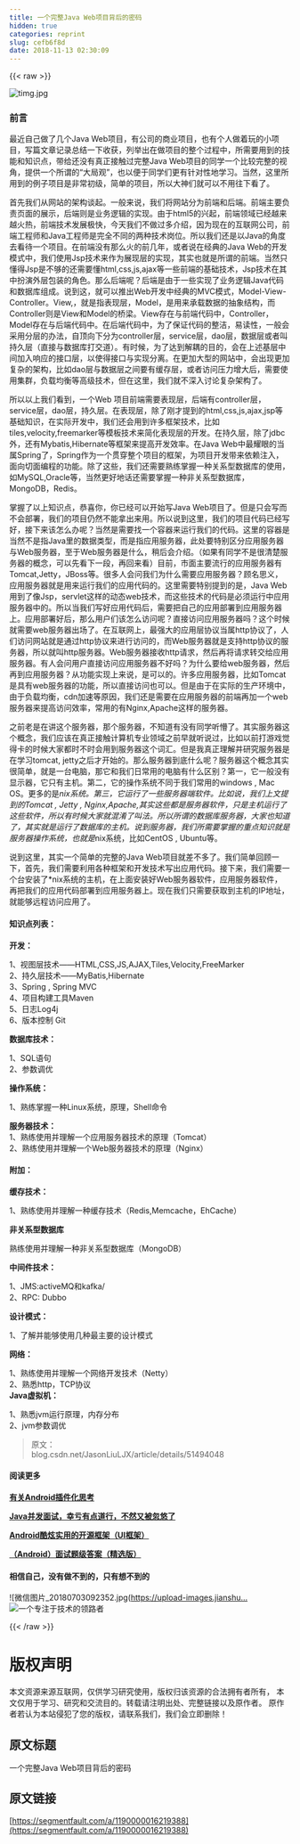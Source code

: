 ```yaml
---
title: 一个完整Java Web项目背后的密码
hidden: true
categories: reprint
slug: cefb6f8d
date: 2018-11-13 02:30:09
---
```


{{< raw >}}
<p><span class="img-wrap"><img data-src="/img/remote/1460000016219391" src="https://static.alili.tech/img/remote/1460000016219391" alt="timg.jpg" title="timg.jpg"></span></p><h3>&#x524D;&#x8A00;</h3><p>&#x6700;&#x8FD1;&#x81EA;&#x5DF1;&#x505A;&#x4E86;&#x51E0;&#x4E2A;Java Web&#x9879;&#x76EE;&#xFF0C;&#x6709;&#x516C;&#x53F8;&#x7684;&#x5546;&#x4E1A;&#x9879;&#x76EE;&#xFF0C;&#x4E5F;&#x6709;&#x4E2A;&#x4EBA;&#x505A;&#x7740;&#x73A9;&#x7684;&#x5C0F;&#x9879;&#x76EE;&#xFF0C;&#x5199;&#x7BC7;&#x6587;&#x7AE0;&#x8BB0;&#x5F55;&#x603B;&#x7ED3;&#x4E00;&#x4E0B;&#x6536;&#x83B7;&#xFF0C;&#x5217;&#x4E3E;&#x51FA;&#x5728;&#x505A;&#x9879;&#x76EE;&#x7684;&#x6574;&#x4E2A;&#x8FC7;&#x7A0B;&#x4E2D;&#xFF0C;&#x6240;&#x9700;&#x8981;&#x7528;&#x5230;&#x7684;&#x6280;&#x80FD;&#x548C;&#x77E5;&#x8BC6;&#x70B9;&#xFF0C;&#x5E26;&#x7ED9;&#x8FD8;&#x6CA1;&#x6709;&#x771F;&#x6B63;&#x63A5;&#x89E6;&#x8FC7;&#x5B8C;&#x6574;Java Web&#x9879;&#x76EE;&#x7684;&#x540C;&#x5B66;&#x4E00;&#x4E2A;&#x6BD4;&#x8F83;&#x5B8C;&#x6574;&#x7684;&#x89C6;&#x89D2;&#xFF0C;&#x63D0;&#x4F9B;&#x4E00;&#x4E2A;&#x6240;&#x8C13;&#x7684;&#x201C;&#x5927;&#x5C40;&#x89C2;&#x201D;&#xFF0C;&#x4E5F;&#x4EE5;&#x4FBF;&#x4E8E;&#x540C;&#x5B66;&#x4EEC;&#x66F4;&#x6709;&#x9488;&#x5BF9;&#x6027;&#x5730;&#x5B66;&#x4E60;&#x3002;&#x5F53;&#x7136;&#xFF0C;&#x8FD9;&#x91CC;&#x6240;&#x7528;&#x5230;&#x7684;&#x4F8B;&#x5B50;&#x9879;&#x76EE;&#x662F;&#x975E;&#x5E38;&#x521D;&#x7EA7;&#xFF0C;&#x7B80;&#x5355;&#x7684;&#x9879;&#x76EE;&#xFF0C;&#x6240;&#x4EE5;&#x5927;&#x795E;&#x4EEC;&#x5C31;&#x53EF;&#x4EE5;&#x4E0D;&#x7528;&#x5F80;&#x4E0B;&#x770B;&#x4E86;&#x3002;</p><p>&#x9996;&#x5148;&#x6211;&#x4EEC;&#x4ECE;&#x7F51;&#x7AD9;&#x7684;&#x67B6;&#x6784;&#x8C08;&#x8D77;&#x3002;&#x4E00;&#x822C;&#x6765;&#x8BF4;&#xFF0C;&#x6211;&#x4EEC;&#x5C06;&#x7F51;&#x7AD9;&#x5206;&#x4E3A;&#x524D;&#x7AEF;&#x548C;&#x540E;&#x7AEF;&#x3002;&#x524D;&#x7AEF;&#x4E3B;&#x8981;&#x8D1F;&#x8D23;&#x9875;&#x9762;&#x7684;&#x5C55;&#x793A;&#xFF0C;&#x540E;&#x7AEF;&#x5219;&#x662F;&#x4E1A;&#x52A1;&#x903B;&#x8F91;&#x7684;&#x5B9E;&#x73B0;&#x3002;&#x7531;&#x4E8E;html5&#x7684;&#x5174;&#x8D77;&#xFF0C;&#x524D;&#x7AEF;&#x9886;&#x57DF;&#x5DF2;&#x7ECF;&#x8D8A;&#x6765;&#x8D8A;&#x706B;&#x70ED;&#xFF0C;&#x524D;&#x7AEF;&#x6280;&#x672F;&#x53D1;&#x5C55;&#x6781;&#x5FEB;&#xFF0C;&#x4ECA;&#x5929;&#x6211;&#x4EEC;&#x4E0D;&#x505A;&#x8FC7;&#x591A;&#x4ECB;&#x7ECD;&#xFF0C;&#x56E0;&#x4E3A;&#x73B0;&#x5728;&#x7684;&#x4E92;&#x8054;&#x7F51;&#x516C;&#x53F8;&#xFF0C;&#x524D;&#x7AEF;&#x5DE5;&#x7A0B;&#x5E08;&#x548C;Java&#x5DE5;&#x7A0B;&#x5E08;&#x662F;&#x5B8C;&#x5168;&#x4E0D;&#x540C;&#x7684;&#x4E24;&#x79CD;&#x6280;&#x672F;&#x5C97;&#x4F4D;&#x3002;&#x6240;&#x4EE5;&#x6211;&#x4EEC;&#x8FD8;&#x662F;&#x4EE5;Java&#x7684;&#x89D2;&#x5EA6;&#x53BB;&#x770B;&#x5F85;&#x4E00;&#x4E2A;&#x9879;&#x76EE;&#x3002;&#x5728;&#x524D;&#x7AEF;&#x6CA1;&#x6709;&#x90A3;&#x4E48;&#x706B;&#x7684;&#x524D;&#x51E0;&#x5E74;&#xFF0C;&#x6216;&#x8005;&#x8BF4;&#x5728;&#x7ECF;&#x5178;&#x7684;Java Web&#x7684;&#x5F00;&#x53D1;&#x6A21;&#x5F0F;&#x4E2D;&#xFF0C;&#x6211;&#x4EEC;&#x4F7F;&#x7528;Jsp&#x6280;&#x672F;&#x6765;&#x4F5C;&#x4E3A;&#x5C55;&#x73B0;&#x5C42;&#x7684;&#x5B9E;&#x73B0;&#xFF0C;&#x5176;&#x5B9E;&#x4E5F;&#x5C31;&#x662F;&#x6240;&#x8C13;&#x7684;&#x524D;&#x7AEF;&#x3002;&#x5F53;&#x7136;&#x53EA;&#x61C2;&#x5F97;Jsp&#x662F;&#x4E0D;&#x591F;&#x7684;&#x8FD8;&#x9700;&#x8981;&#x61C2;html,css,js,ajax&#x7B49;&#x4E00;&#x4E9B;&#x524D;&#x7AEF;&#x7684;&#x57FA;&#x7840;&#x6280;&#x672F;&#xFF0C;Jsp&#x6280;&#x672F;&#x5728;&#x5176;&#x4E2D;&#x626E;&#x6F14;&#x5916;&#x5C42;&#x5305;&#x88C5;&#x7684;&#x89D2;&#x8272;&#x3002;&#x90A3;&#x4E48;&#x540E;&#x7AEF;&#x5462;&#xFF1F;&#x540E;&#x7AEF;&#x662F;&#x7531;&#x4E8E;&#x4E00;&#x4E9B;&#x5B9E;&#x73B0;&#x4E86;&#x4E1A;&#x52A1;&#x903B;&#x8F91;Java&#x4EE3;&#x7801;&#x548C;&#x6570;&#x636E;&#x5E93;&#x7EC4;&#x6210;&#x3002;&#x8BF4;&#x5230;&#x8FD9;&#xFF0C;&#x5C31;&#x53EF;&#x4EE5;&#x63A8;&#x51FA;Web&#x5F00;&#x53D1;&#x4E2D;&#x7ECF;&#x5178;&#x7684;MVC&#x6A21;&#x5F0F;&#xFF0C;Model-View-Controller&#x3002;View,&#xFF0C;&#x5C31;&#x662F;&#x6307;&#x8868;&#x73B0;&#x5C42;&#xFF0C;Model&#xFF0C;&#x662F;&#x7528;&#x6765;&#x627F;&#x8F7D;&#x6570;&#x636E;&#x7684;&#x62BD;&#x8C61;&#x7ED3;&#x6784;&#xFF0C;&#x800C;Controller&#x5219;&#x662F;View&#x548C;Model&#x7684;&#x6865;&#x6881;&#x3002;View&#x5B58;&#x5728;&#x4E0E;&#x524D;&#x7AEF;&#x4EE3;&#x7801;&#x4E2D;&#xFF0C;Controller&#xFF0C;Model&#x5B58;&#x5728;&#x4E0E;&#x540E;&#x7AEF;&#x4EE3;&#x7801;&#x4E2D;&#x3002;&#x5728;&#x540E;&#x7AEF;&#x4EE3;&#x7801;&#x4E2D;&#xFF0C;&#x4E3A;&#x4E86;&#x4FDD;&#x8BC1;&#x4EE3;&#x7801;&#x7684;&#x6574;&#x6D01;&#xFF0C;&#x6613;&#x8BFB;&#x6027;&#xFF0C;&#x4E00;&#x822C;&#x4F1A;&#x91C7;&#x7528;&#x5206;&#x5C42;&#x7684;&#x529E;&#x6CD5;&#xFF0C;&#x81EA;&#x9876;&#x5411;&#x4E0B;&#x5206;&#x4E3A;controller&#x5C42;&#xFF0C;service&#x5C42;&#xFF0C;dao&#x5C42;&#xFF0C;&#x6570;&#x636E;&#x5C42;&#x6216;&#x8005;&#x53EB;&#x6301;&#x4E45;&#x5C42;&#xFF08;&#x76F4;&#x63A5;&#x4E0E;&#x6570;&#x636E;&#x5E93;&#x6253;&#x4EA4;&#x9053;&#xFF09;&#x3002;&#x6709;&#x65F6;&#x5019;&#xFF0C;&#x4E3A;&#x4E86;&#x8FBE;&#x5230;&#x89E3;&#x8026;&#x7684;&#x76EE;&#x7684;&#xFF0C;&#x4F1A;&#x5728;&#x4E0A;&#x8FF0;&#x57FA;&#x5C42;&#x4E2D;&#x95F4;&#x52A0;&#x5165;&#x54CD;&#x5E94;&#x7684;&#x63A5;&#x53E3;&#x5C42;&#xFF0C;&#x4EE5;&#x4F7F;&#x5F97;&#x63A5;&#x53E3;&#x4E0E;&#x5B9E;&#x73B0;&#x5206;&#x79BB;&#x3002;&#x5728;&#x66F4;&#x52A0;&#x5927;&#x578B;&#x7684;&#x7F51;&#x7AD9;&#x4E2D;&#xFF0C;&#x4F1A;&#x51FA;&#x73B0;&#x66F4;&#x52A0;&#x590D;&#x6742;&#x7684;&#x67B6;&#x6784;&#xFF0C;&#x6BD4;&#x5982;dao&#x5C42;&#x4E0E;&#x6570;&#x636E;&#x5C42;&#x4E4B;&#x95F4;&#x8981;&#x6709;&#x7F13;&#x5B58;&#x5C42;&#xFF0C;&#x6216;&#x8005;&#x8BBF;&#x95EE;&#x538B;&#x529B;&#x589E;&#x5927;&#x540E;&#xFF0C;&#x9700;&#x8981;&#x4F7F;&#x7528;&#x96C6;&#x7FA4;&#xFF0C;&#x8D1F;&#x8F7D;&#x5747;&#x8861;&#x7B49;&#x9AD8;&#x7EA7;&#x6280;&#x672F;&#xFF0C;&#x4F46;&#x5728;&#x8FD9;&#x91CC;&#xFF0C;&#x6211;&#x4EEC;&#x5C31;&#x4E0D;&#x6DF1;&#x5165;&#x8BA8;&#x8BBA;&#x590D;&#x6742;&#x67B6;&#x6784;&#x4E86;&#x3002;</p><p>&#x6240;&#x4EE5;&#x4EE5;&#x4E0A;&#x6211;&#x4EEC;&#x770B;&#x5230;&#xFF0C;&#x4E00;&#x4E2A;Web &#x9879;&#x76EE;&#x524D;&#x7AEF;&#x9700;&#x8981;&#x8868;&#x73B0;&#x5C42;&#xFF0C;&#x540E;&#x7AEF;&#x6709;controller&#x5C42;&#xFF0C;service&#x5C42;&#xFF0C;dao&#x5C42;&#xFF0C;&#x6301;&#x4E45;&#x5C42;&#x3002;&#x5728;&#x8868;&#x73B0;&#x5C42;&#xFF0C;&#x9664;&#x4E86;&#x521A;&#x624D;&#x63D0;&#x5230;&#x7684;html,css,js,ajax,jsp&#x7B49;&#x57FA;&#x7840;&#x77E5;&#x8BC6;&#xFF0C;&#x5728;&#x5B9E;&#x9645;&#x5F00;&#x53D1;&#x4E2D;&#xFF0C;&#x6211;&#x4EEC;&#x8FD8;&#x4F1A;&#x7528;&#x5230;&#x8BB8;&#x591A;&#x6846;&#x67B6;&#x6280;&#x672F;&#xFF0C;&#x6BD4;&#x5982;tiles,velocity,freemarker&#x7B49;&#x6A21;&#x677F;&#x6280;&#x672F;&#x6765;&#x7B80;&#x5316;&#x8868;&#x73B0;&#x5C42;&#x7684;&#x5F00;&#x53D1;&#x3002;&#x5728;&#x6301;&#x4E45;&#x5C42;&#xFF0C;&#x9664;&#x4E86;jdbc&#x5916;&#xFF0C;&#x8FD8;&#x6709;Mybatis,Hibernate&#x7B49;&#x6846;&#x67B6;&#x6765;&#x63D0;&#x9AD8;&#x5F00;&#x53D1;&#x6548;&#x7387;&#x3002;&#x5728;Java Web&#x4E2D;&#x6700;&#x8000;&#x773C;&#x7684;&#x5F53;&#x5C5E;Spring&#x4E86;&#xFF0C;Spring&#x4F5C;&#x4E3A;&#x4E00;&#x4E2A;&#x8D2F;&#x7A7F;&#x6574;&#x4E2A;&#x9879;&#x76EE;&#x7684;&#x6846;&#x67B6;&#xFF0C;&#x4E3A;&#x9879;&#x76EE;&#x5F00;&#x53D1;&#x5E26;&#x6765;&#x4F9D;&#x8D56;&#x6CE8;&#x5165;&#xFF0C;&#x9762;&#x5411;&#x5207;&#x9762;&#x7F16;&#x7A0B;&#x7684;&#x529F;&#x80FD;&#x3002;&#x9664;&#x4E86;&#x8FD9;&#x4E9B;&#xFF0C;&#x6211;&#x4EEC;&#x8FD8;&#x9700;&#x8981;&#x719F;&#x7EC3;&#x638C;&#x63E1;&#x4E00;&#x79CD;&#x5173;&#x7CFB;&#x578B;&#x6570;&#x636E;&#x5E93;&#x7684;&#x4F7F;&#x7528;&#xFF0C;&#x5982;MySQL,Oracle&#x7B49;&#xFF0C;&#x5F53;&#x7136;&#x66F4;&#x597D;&#x5730;&#x8BDD;&#x8FD8;&#x9700;&#x8981;&#x638C;&#x63E1;&#x4E00;&#x79CD;&#x975E;&#x5173;&#x7CFB;&#x578B;&#x6570;&#x636E;&#x5E93;&#xFF0C;MongoDB&#xFF0C;Redis&#x3002;</p><p>&#x638C;&#x63E1;&#x4E86;&#x4EE5;&#x4E0A;&#x77E5;&#x8BC6;&#x70B9;&#xFF0C;&#x606D;&#x559C;&#x4F60;&#xFF0C;&#x4F60;&#x5DF2;&#x7ECF;&#x53EF;&#x4EE5;&#x5F00;&#x59CB;&#x5199;Java Web&#x9879;&#x76EE;&#x4E86;&#x3002;&#x4F46;&#x662F;&#x53EA;&#x4F1A;&#x5199;&#x800C;&#x4E0D;&#x4F1A;&#x90E8;&#x7F72;&#xFF0C;&#x6211;&#x4EEC;&#x7684;&#x9879;&#x76EE;&#x4ECD;&#x7136;&#x4E0D;&#x80FD;&#x62FF;&#x51FA;&#x6765;&#x7528;&#x3002;&#x6240;&#x4EE5;&#x8BF4;&#x5230;&#x8FD9;&#x91CC;&#xFF0C;&#x6211;&#x4EEC;&#x7684;&#x9879;&#x76EE;&#x4EE3;&#x7801;&#x5DF2;&#x7ECF;&#x5199;&#x597D;&#xFF0C;&#x63A5;&#x4E0B;&#x6765;&#x8BE5;&#x600E;&#x4E48;&#x529E;&#x5462;&#xFF1F;&#x5F53;&#x7136;&#x662F;&#x9700;&#x8981;&#x627E;&#x4E00;&#x4E2A;&#x5BB9;&#x5668;&#x6765;&#x8FD0;&#x884C;&#x6211;&#x4EEC;&#x7684;&#x4EE3;&#x7801;&#x3002;&#x8FD9;&#x91CC;&#x7684;&#x5BB9;&#x5668;&#x662F;&#x5F53;&#x7136;&#x4E0D;&#x662F;&#x6307;Java&#x91CC;&#x7684;&#x6570;&#x636E;&#x7C7B;&#x578B;&#xFF0C;&#x800C;&#x662F;&#x6307;&#x5E94;&#x7528;&#x670D;&#x52A1;&#x5668;&#xFF0C;&#x6B64;&#x5904;&#x8981;&#x7279;&#x522B;&#x533A;&#x5206;&#x5E94;&#x7528;&#x670D;&#x52A1;&#x5668;&#x4E0E;Web&#x670D;&#x52A1;&#x5668;&#xFF0C;&#x81F3;&#x4E8E;Web&#x670D;&#x52A1;&#x5668;&#x662F;&#x4EC0;&#x4E48;&#xFF0C;&#x7A0D;&#x540E;&#x4F1A;&#x4ECB;&#x7ECD;&#x3002;&#xFF08;&#x5982;&#x679C;&#x6709;&#x540C;&#x5B66;&#x4E0D;&#x662F;&#x5F88;&#x6E05;&#x695A;&#x670D;&#x52A1;&#x5668;&#x7684;&#x6982;&#x5FF5;&#xFF0C;&#x53EF;&#x4EE5;&#x5148;&#x770B;&#x4E0B;&#x4E00;&#x6BB5;&#xFF0C;&#x518D;&#x56DE;&#x6765;&#x770B;&#xFF09;&#x76EE;&#x524D;&#xFF0C;&#x5E02;&#x9762;&#x4E3B;&#x8981;&#x6D41;&#x884C;&#x7684;&#x5E94;&#x7528;&#x670D;&#x52A1;&#x5668;&#x6709;Tomcat,Jetty&#xFF0C;JBoss&#x7B49;&#x3002;&#x5F88;&#x591A;&#x4EBA;&#x4F1A;&#x95EE;&#x6211;&#x4EEC;&#x4E3A;&#x4EC0;&#x4E48;&#x9700;&#x8981;&#x5E94;&#x7528;&#x670D;&#x52A1;&#x5668;&#xFF1F;&#x987E;&#x540D;&#x601D;&#x4E49;&#xFF0C;&#x5E94;&#x7528;&#x670D;&#x52A1;&#x5668;&#x5C31;&#x662F;&#x7528;&#x6765;&#x8FD0;&#x884C;&#x6211;&#x4EEC;&#x7684;&#x5E94;&#x7528;&#x4EE3;&#x7801;&#x7684;&#x3002;&#x8FD9;&#x91CC;&#x9700;&#x8981;&#x7279;&#x522B;&#x63D0;&#x5230;&#x7684;&#x662F;&#xFF0C;Java Web&#x7528;&#x5230;&#x4E86;&#x50CF;Jsp&#xFF0C;servlet&#x8FD9;&#x6837;&#x7684;&#x52A8;&#x6001;web&#x6280;&#x672F;&#xFF0C;&#x800C;&#x8FD9;&#x4E9B;&#x6280;&#x672F;&#x7684;&#x4EE3;&#x7801;&#x662F;&#x5FC5;&#x987B;&#x8FD0;&#x884C;&#x4E2D;&#x5E94;&#x7528;&#x670D;&#x52A1;&#x5668;&#x4E2D;&#x7684;&#x3002;&#x6240;&#x4EE5;&#x5F53;&#x6211;&#x4EEC;&#x5199;&#x597D;&#x5E94;&#x7528;&#x4EE3;&#x7801;&#x540E;&#xFF0C;&#x9700;&#x8981;&#x628A;&#x81EA;&#x5DF1;&#x7684;&#x5E94;&#x7528;&#x90E8;&#x7F72;&#x5230;&#x5E94;&#x7528;&#x670D;&#x52A1;&#x5668;&#x4E0A;&#x3002;&#x5E94;&#x7528;&#x90E8;&#x7F72;&#x597D;&#x540E;&#xFF0C;&#x90A3;&#x4E48;&#x7528;&#x6237;&#x4EEC;&#x8BE5;&#x600E;&#x4E48;&#x8BBF;&#x95EE;&#x5462;&#xFF1F;&#x76F4;&#x63A5;&#x8BBF;&#x95EE;&#x5E94;&#x7528;&#x670D;&#x52A1;&#x5668;&#x5417;&#xFF1F;&#x8FD9;&#x4E2A;&#x65F6;&#x5019;&#x5C31;&#x9700;&#x8981;web&#x670D;&#x52A1;&#x5668;&#x51FA;&#x573A;&#x4E86;&#x3002;&#x5728;&#x4E92;&#x8054;&#x7F51;&#x4E0A;&#xFF0C;&#x6700;&#x5F3A;&#x5927;&#x7684;&#x5E94;&#x7528;&#x5C42;&#x534F;&#x8BAE;&#x5F53;&#x5C5E;http&#x534F;&#x8BAE;&#x4E86;&#xFF0C;&#x4EBA;&#x4EEC;&#x8BBF;&#x95EE;&#x7F51;&#x7AD9;&#x5C31;&#x662F;&#x901A;&#x8FC7;http&#x534F;&#x8BAE;&#x6765;&#x8FDB;&#x884C;&#x8BBF;&#x95EE;&#x7684;&#xFF0C;&#x800C;Web&#x670D;&#x52A1;&#x5668;&#x5C31;&#x662F;&#x652F;&#x6301;http&#x534F;&#x8BAE;&#x7684;&#x670D;&#x52A1;&#x5668;&#xFF0C;&#x6240;&#x4EE5;&#x5C31;&#x53EB;http&#x670D;&#x52A1;&#x5668;&#x3002;Web&#x670D;&#x52A1;&#x5668;&#x63A5;&#x6536;http&#x8BF7;&#x6C42;&#xFF0C;&#x7136;&#x540E;&#x518D;&#x5C06;&#x8BF7;&#x6C42;&#x8F6C;&#x4EA4;&#x7ED9;&#x5E94;&#x7528;&#x670D;&#x52A1;&#x5668;&#x3002;&#x6709;&#x4EBA;&#x4F1A;&#x95EE;&#x7528;&#x6237;&#x76F4;&#x63A5;&#x8BBF;&#x95EE;&#x5E94;&#x7528;&#x670D;&#x52A1;&#x5668;&#x4E0D;&#x597D;&#x5417;&#xFF1F;&#x4E3A;&#x4EC0;&#x4E48;&#x8981;&#x7ED9;web&#x670D;&#x52A1;&#x5668;&#xFF0C;&#x7136;&#x540E;&#x518D;&#x5230;&#x5E94;&#x7528;&#x670D;&#x52A1;&#x5668;&#xFF1F;&#x4ECE;&#x529F;&#x80FD;&#x5B9E;&#x73B0;&#x4E0A;&#x6765;&#x8BF4;&#xFF0C;&#x662F;&#x53EF;&#x4EE5;&#x7684;&#x3002;&#x8BB8;&#x591A;&#x5E94;&#x7528;&#x670D;&#x52A1;&#x5668;&#xFF0C;&#x6BD4;&#x5982;Tomcat&#x662F;&#x5177;&#x6709;web&#x670D;&#x52A1;&#x5668;&#x7684;&#x529F;&#x80FD;&#xFF0C;&#x6240;&#x4EE5;&#x76F4;&#x63A5;&#x8BBF;&#x95EE;&#x4E5F;&#x53EF;&#x4EE5;&#x3002;&#x4F46;&#x662F;&#x7531;&#x4E8E;&#x5728;&#x5B9E;&#x9645;&#x7684;&#x751F;&#x4EA7;&#x73AF;&#x5883;&#x4E2D;&#xFF0C;&#x7531;&#x4E8E;&#x8D1F;&#x8F7D;&#x5747;&#x8861;&#xFF0C;cdn&#x52A0;&#x901F;&#x7B49;&#x539F;&#x56E0;&#xFF0C;&#x6211;&#x4EEC;&#x8FD8;&#x662F;&#x9700;&#x8981;&#x5728;&#x5E94;&#x7528;&#x670D;&#x52A1;&#x5668;&#x7684;&#x524D;&#x7AEF;&#x518D;&#x52A0;&#x4E00;&#x4E2A;web&#x670D;&#x52A1;&#x5668;&#x6765;&#x63D0;&#x9AD8;&#x8BBF;&#x95EE;&#x6548;&#x7387;&#xFF0C;&#x5E38;&#x7528;&#x7684;&#x6709;Nginx,Apache&#x8FD9;&#x6837;&#x7684;&#x670D;&#x52A1;&#x5668;&#x3002;</p><p>&#x4E4B;&#x524D;&#x8001;&#x662F;&#x5728;&#x8BB2;&#x8FD9;&#x4E2A;&#x670D;&#x52A1;&#x5668;&#xFF0C;&#x90A3;&#x4E2A;&#x670D;&#x52A1;&#x5668;&#xFF0C;&#x4E0D;&#x77E5;&#x9053;&#x6709;&#x6CA1;&#x6709;&#x540C;&#x5B66;&#x542C;&#x61F5;&#x4E86;&#x3002;&#x5176;&#x5B9E;&#x670D;&#x52A1;&#x5668;&#x8FD9;&#x4E2A;&#x6982;&#x5FF5;&#xFF0C;&#x6211;&#x4EEC;&#x5E94;&#x8BE5;&#x5728;&#x771F;&#x6B63;&#x63A5;&#x89E6;&#x8BA1;&#x7B97;&#x673A;&#x4E13;&#x4E1A;&#x9886;&#x57DF;&#x4E4B;&#x524D;&#x65E9;&#x5C31;&#x542C;&#x8BF4;&#x8FC7;&#xFF0C;&#x6BD4;&#x5982;&#x4EE5;&#x524D;&#x6253;&#x6E38;&#x620F;&#x89C9;&#x5F97;&#x5361;&#x7684;&#x65F6;&#x5019;&#x5927;&#x5BB6;&#x90FD;&#x65F6;&#x4E0D;&#x65F6;&#x4F1A;&#x7528;&#x5230;&#x670D;&#x52A1;&#x5668;&#x8FD9;&#x4E2A;&#x8BCD;&#x6C47;&#x3002;&#x4F46;&#x662F;&#x6211;&#x771F;&#x6B63;&#x7406;&#x89E3;&#x5E76;&#x7814;&#x7A76;&#x670D;&#x52A1;&#x5668;&#x662F;&#x5728;&#x5B66;&#x4E60;tomcat, jetty&#x4E4B;&#x540E;&#x624D;&#x5F00;&#x59CB;&#x7684;&#x3002;&#x90A3;&#x4E48;&#x670D;&#x52A1;&#x5668;&#x5230;&#x5E95;&#x4EC0;&#x4E48;&#x5462;&#xFF1F;&#x670D;&#x52A1;&#x5668;&#x8FD9;&#x4E2A;&#x6982;&#x5FF5;&#x5176;&#x5B9E;&#x5F88;&#x7B80;&#x5355;&#xFF0C;&#x5C31;&#x662F;&#x4E00;&#x53F0;&#x7535;&#x8111;&#xFF0C;&#x90A3;&#x5B83;&#x548C;&#x6211;&#x4EEC;&#x65E5;&#x5E38;&#x7528;&#x7684;&#x7535;&#x8111;&#x6709;&#x4EC0;&#x4E48;&#x533A;&#x522B;&#xFF1F;&#x7B2C;&#x4E00;&#xFF0C;&#x5B83;&#x4E00;&#x822C;&#x6CA1;&#x6709;&#x663E;&#x793A;&#x5668;&#xFF0C;&#x5B83;&#x53EA;&#x6709;&#x4E3B;&#x673A;&#x3002;&#x7B2C;&#x4E8C;&#xFF0C;&#x5B83;&#x7684;&#x64CD;&#x4F5C;&#x7CFB;&#x7EDF;&#x4E0D;&#x540C;&#x4E8E;&#x6211;&#x4EEC;&#x5E38;&#x7528;&#x7684;windows , Mac OS&#x3002;&#x66F4;&#x591A;&#x7684;&#x662F;<em>nix&#x7CFB;&#x7EDF;&#x3002;&#x7B2C;&#x4E09;&#xFF0C;&#x5B83;&#x8FD0;&#x884C;&#x4E86;&#x4E00;&#x4E9B;&#x670D;&#x52A1;&#x5668;&#x7AEF;&#x8F6F;&#x4EF6;&#x3002;&#x6BD4;&#x5982;&#x8BF4;&#xFF0C;&#x6211;&#x4EEC;&#x4E0A;&#x6587;&#x63D0;&#x5230;&#x7684;Tomcat , Jetty , Nginx,Apache,&#x5176;&#x5B9E;&#x8FD9;&#x4E9B;&#x90FD;&#x662F;&#x670D;&#x52A1;&#x5668;&#x8F6F;&#x4EF6;&#xFF0C;&#x53EA;&#x662F;&#x4E3B;&#x673A;&#x8FD0;&#x884C;&#x4E86;&#x8FD9;&#x4E9B;&#x8F6F;&#x4EF6;&#xFF0C;&#x6240;&#x4EE5;&#x6709;&#x65F6;&#x5019;&#x5927;&#x5BB6;&#x5C31;&#x6DF7;&#x6DC6;&#x4E86;&#x53EB;&#x6CD5;&#x3002;&#x6240;&#x4EE5;&#x6240;&#x8C13;&#x7684;&#x6570;&#x636E;&#x5E93;&#x670D;&#x52A1;&#x5668;&#xFF0C;&#x5927;&#x5BB6;&#x4E5F;&#x77E5;&#x9053;&#x4E86;&#xFF0C;&#x5176;&#x5B9E;&#x5C31;&#x662F;&#x8FD0;&#x884C;&#x4E86;&#x6570;&#x636E;&#x5E93;&#x7684;&#x4E3B;&#x673A;&#x3002;&#x8BF4;&#x5230;&#x670D;&#x52A1;&#x5668;&#xFF0C;&#x6211;&#x4EEC;&#x6240;&#x9700;&#x8981;&#x638C;&#x63E1;&#x7684;&#x91CD;&#x70B9;&#x77E5;&#x8BC6;&#x5C31;&#x662F;&#x670D;&#x52A1;&#x5668;&#x64CD;&#x4F5C;&#x7CFB;&#x7EDF;&#xFF0C;&#x4E5F;&#x5C31;&#x662F;</em>nix&#x7CFB;&#x7EDF;&#xFF0C;&#x6BD4;&#x5982;CentOS , Ubuntu&#x7B49;&#x3002;</p><p>&#x8BF4;&#x5230;&#x8FD9;&#x91CC;&#xFF0C;&#x5176;&#x5B9E;&#x4E00;&#x4E2A;&#x7B80;&#x5355;&#x7684;&#x5B8C;&#x6574;&#x7684;Java Web&#x9879;&#x76EE;&#x5C31;&#x5DEE;&#x4E0D;&#x591A;&#x4E86;&#x3002;&#x6211;&#x4EEC;&#x7B80;&#x5355;&#x56DE;&#x987E;&#x4E00;&#x4E0B;&#xFF0C;&#x9996;&#x5148;&#xFF0C;&#x6211;&#x4EEC;&#x9700;&#x8981;&#x5229;&#x7528;&#x5404;&#x79CD;&#x6846;&#x67B6;&#x548C;&#x5F00;&#x53D1;&#x6280;&#x672F;&#x5199;&#x51FA;&#x5E94;&#x7528;&#x4EE3;&#x7801;&#x3002;&#x63A5;&#x4E0B;&#x6765;&#xFF0C;&#x6211;&#x4EEC;&#x9700;&#x8981;&#x4E00;&#x4E2A;&#x53F0;&#x5B89;&#x88C5;&#x4E86;*nix&#x7CFB;&#x7EDF;&#x7684;&#x4E3B;&#x673A;&#xFF0C;&#x5728;&#x4E0A;&#x9762;&#x5B89;&#x88C5;&#x597D;Web&#x670D;&#x52A1;&#x5668;&#x8F6F;&#x4EF6;&#xFF0C;&#x5E94;&#x7528;&#x670D;&#x52A1;&#x5668;&#x8F6F;&#x4EF6;&#xFF0C;&#x518D;&#x628A;&#x6211;&#x4EEC;&#x7684;&#x5E94;&#x7528;&#x4EE3;&#x7801;&#x90E8;&#x7F72;&#x5230;&#x5E94;&#x7528;&#x670D;&#x52A1;&#x5668;&#x4E0A;&#x3002;&#x73B0;&#x5728;&#x6211;&#x4EEC;&#x53EA;&#x9700;&#x8981;&#x83B7;&#x53D6;&#x5230;&#x4E3B;&#x673A;&#x7684;IP&#x5730;&#x5740;&#xFF0C;&#x5C31;&#x80FD;&#x591F;&#x8FDC;&#x7A0B;&#x8BBF;&#x95EE;&#x5E94;&#x7528;&#x4E86;&#x3002;</p><h4>&#x77E5;&#x8BC6;&#x70B9;&#x5217;&#x8868;&#xFF1A;</h4><p><strong>&#x5F00;&#x53D1;&#xFF1A;</strong></p><p>1&#x3001;&#x89C6;&#x56FE;&#x5C42;&#x6280;&#x672F;&#x2014;&#x2014;HTML,CSS,JS,AJAX,Tiles,Velocity,FreeMarker<br>2&#x3001;&#x6301;&#x4E45;&#x5C42;&#x6280;&#x672F;&#x2014;&#x2014;MyBatis,Hibernate<br>3&#x3001;Spring , Spring MVC<br>4&#x3001;&#x9879;&#x76EE;&#x6784;&#x5EFA;&#x5DE5;&#x5177;Maven<br>5&#x3001;&#x65E5;&#x5FD7;Log4j<br>6&#x3001;&#x7248;&#x672C;&#x63A7;&#x5236; Git</p><p><strong>&#x6570;&#x636E;&#x5E93;&#x6280;&#x672F;&#xFF1A;</strong></p><p>1&#x3001;SQL&#x8BED;&#x53E5;<br>2&#x3001;&#x53C2;&#x6570;&#x8C03;&#x4F18;</p><p><strong>&#x64CD;&#x4F5C;&#x7CFB;&#x7EDF;&#xFF1A;</strong></p><p>1&#x3001;&#x719F;&#x7EC3;&#x638C;&#x63E1;&#x4E00;&#x79CD;Linux&#x7CFB;&#x7EDF;&#xFF0C;&#x539F;&#x7406;&#xFF0C;Shell&#x547D;&#x4EE4;</p><p><strong>&#x670D;&#x52A1;&#x5668;&#x6280;&#x672F;&#xFF1A;</strong><br>1&#x3001;&#x719F;&#x7EC3;&#x4F7F;&#x7528;&#x5E76;&#x7406;&#x89E3;&#x4E00;&#x4E2A;&#x5E94;&#x7528;&#x670D;&#x52A1;&#x5668;&#x6280;&#x672F;&#x7684;&#x539F;&#x7406;&#xFF08;Tomcat&#xFF09;<br>2&#x3001;&#x719F;&#x7EC3;&#x4F7F;&#x7528;&#x5E76;&#x7406;&#x89E3;&#x4E00;&#x4E2A;Web&#x670D;&#x52A1;&#x5668;&#x6280;&#x672F;&#x7684;&#x539F;&#x7406;&#xFF08;Nginx&#xFF09;</p><h4>&#x9644;&#x52A0;&#xFF1A;</h4><p><strong>&#x7F13;&#x5B58;&#x6280;&#x672F;&#xFF1A;</strong></p><p>1&#x3001;&#x719F;&#x7EC3;&#x4F7F;&#x7528;&#x5E76;&#x7406;&#x89E3;&#x4E00;&#x79CD;&#x7F13;&#x5B58;&#x6280;&#x672F;&#xFF08;Redis,Memcache&#xFF0C;EhCache&#xFF09;</p><p><strong>&#x975E;&#x5173;&#x7CFB;&#x578B;&#x6570;&#x636E;&#x5E93;</strong></p><p>&#x719F;&#x7EC3;&#x4F7F;&#x7528;&#x5E76;&#x7406;&#x89E3;&#x4E00;&#x79CD;&#x975E;&#x5173;&#x7CFB;&#x578B;&#x6570;&#x636E;&#x5E93;&#xFF08;MongoDB&#xFF09;</p><p><strong>&#x4E2D;&#x95F4;&#x4EF6;&#x6280;&#x672F;&#xFF1A;</strong></p><p>1&#x3001;JMS:activeMQ&#x548C;kafka/<br>2&#x3001;RPC: Dubbo</p><p><strong>&#x8BBE;&#x8BA1;&#x6A21;&#x5F0F;&#xFF1A;</strong></p><p>1&#x3001;&#x4E86;&#x89E3;&#x5E76;&#x80FD;&#x591F;&#x4F7F;&#x7528;&#x51E0;&#x79CD;&#x6700;&#x4E3B;&#x8981;&#x7684;&#x8BBE;&#x8BA1;&#x6A21;&#x5F0F;</p><p><strong>&#x7F51;&#x7EDC;&#xFF1A;</strong></p><p>1&#x3001;&#x719F;&#x7EC3;&#x4F7F;&#x7528;&#x5E76;&#x7406;&#x89E3;&#x4E00;&#x4E2A;&#x7F51;&#x7EDC;&#x5F00;&#x53D1;&#x6280;&#x672F;&#xFF08;Netty&#xFF09;<br>2&#x3001;&#x719F;&#x6089;http&#xFF0C;TCP&#x534F;&#x8BAE;<br><strong>Java&#x865A;&#x62DF;&#x673A;&#xFF1A;</strong></p><p>1&#x3001;&#x719F;&#x6089;jvm&#x8FD0;&#x884C;&#x539F;&#x7406;&#xFF0C;&#x5185;&#x5B58;&#x5206;&#x5E03;<br>2&#x3001;jvm&#x53C2;&#x6570;&#x8C03;&#x4F18;</p><blockquote>&#x539F;&#x6587;&#xFF1A;<br>blog.csdn.net/JasonLiuLJX/article/details/51494048</blockquote><h4>&#x9605;&#x8BFB;&#x66F4;&#x591A;</h4><p><a href="http://mp.weixin.qq.com/s?__biz=MzI3OTU0MzI4MQ==&amp;mid=2247486195&amp;idx=1&amp;sn=e17be6b28500494cf7c7e8b36b69b8a5&amp;chksm=eb47666ddc30ef7b274e8d143a54b96c8ea300fa026769cfc42dcecbe516b95ceb0ef3914404&amp;scene=21#wechat_redirect" rel="nofollow noreferrer"><strong>&#x6709;&#x5173;Android&#x63D2;&#x4EF6;&#x5316;&#x601D;&#x8003;</strong></a></p><p><a href="http://mp.weixin.qq.com/s?__biz=MzI3OTU0MzI4MQ==&amp;mid=2247486190&amp;idx=1&amp;sn=69fcb0727841469f171645b390b21e3a&amp;chksm=eb476670dc30ef6629eb7934a96aaf7688a5bdfbad1c6f2eb3d5c40967b51b6ca7ae653bf90b&amp;scene=21#wechat_redirect" rel="nofollow noreferrer"><strong>Java&#x5E76;&#x53D1;&#x9762;&#x8BD5;&#xFF0C;&#x5E78;&#x4E8F;&#x6709;&#x70B9;&#x9053;&#x884C;&#xFF0C;&#x4E0D;&#x7136;&#x53C8;&#x88AB;&#x5FFD;&#x60A0;&#x4E86;</strong></a></p><p><a href="http://mp.weixin.qq.com/s?__biz=MzI3OTU0MzI4MQ==&amp;mid=2247486189&amp;idx=1&amp;sn=5d7a7fba59bd88aceb6f6bed8a1122df&amp;chksm=eb476673dc30ef65422439110fb8e248c89ad0ab4e31478b09b2445b8797fe95458af995cd1d&amp;scene=21#wechat_redirect" rel="nofollow noreferrer"><strong>Android&#x9177;&#x70AB;&#x5B9E;&#x7528;&#x7684;&#x5F00;&#x6E90;&#x6846;&#x67B6;&#xFF08;UI&#x6846;&#x67B6;&#xFF09;</strong></a></p><p><a href="http://mp.weixin.qq.com/s?__biz=MzI3OTU0MzI4MQ==&amp;mid=2247485690&amp;idx=1&amp;sn=44537ca3fcfb5347df3dde1a388cc4dc&amp;chksm=eb476464dc30ed72a0a9f1cabd86375a0a18bd1478e8ca7e17bb7bcc81bc9ebc553b5f24c1f5&amp;scene=21#wechat_redirect" rel="nofollow noreferrer"><strong>&#xFF08;Android&#xFF09;&#x9762;&#x8BD5;&#x9898;&#x7EA7;&#x7B54;&#x6848;&#xFF08;&#x7CBE;&#x9009;&#x7248;&#xFF09;</strong></a></p><h4>&#x76F8;&#x4FE1;&#x81EA;&#x5DF1;&#xFF0C;&#x6CA1;&#x6709;&#x505A;&#x4E0D;&#x5230;&#x7684;&#xFF0C;&#x53EA;&#x6709;&#x60F3;&#x4E0D;&#x5230;&#x7684;</h4><p>![&#x5FAE;&#x4FE1;&#x56FE;&#x7247;_20180703092352.jpg(<a href="https://upload-images.jianshu.io/upload_images/4614633-396ad58c489011ce.jpg?imageMogr2/auto-orient/strip%7CimageView2/2/w/1240)" rel="nofollow noreferrer">https://upload-images.jianshu...</a><br><span class="img-wrap"><img data-src="/img/remote/1460000016219392" src="https://static.alili.tech/img/remote/1460000016219392" alt="&#x4E00;&#x4E2A;&#x4E13;&#x6CE8;&#x4E8E;&#x6280;&#x672F;&#x7684;&#x9886;&#x8DEF;&#x8005;" title="&#x4E00;&#x4E2A;&#x4E13;&#x6CE8;&#x4E8E;&#x6280;&#x672F;&#x7684;&#x9886;&#x8DEF;&#x8005;"></span></p>
{{< /raw >}}

# 版权声明
本文资源来源互联网，仅供学习研究使用，版权归该资源的合法拥有者所有，
本文仅用于学习、研究和交流目的。转载请注明出处、完整链接以及原作者。
原作者若认为本站侵犯了您的版权，请联系我们，我们会立即删除！

## 原文标题
一个完整Java Web项目背后的密码

## 原文链接
[https://segmentfault.com/a/1190000016219388](https://segmentfault.com/a/1190000016219388)

